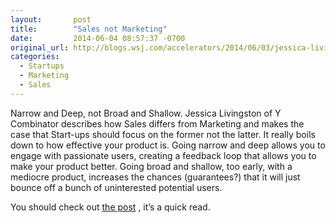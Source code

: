 ```yaml
---
layout:       post
title:        "Sales not Marketing"
date:         2014-06-04 08:57:37 -0700
original_url: http://blogs.wsj.com/accelerators/2014/06/03/jessica-livingston-why-startups-need-to-focus-on-sales-not-marketing/
categories:
  - Startups
  - Marketing
  - Sales
---
```


Narrow and Deep, not Broad and Shallow. Jessica Livingston of Y Combinator describes how Sales differs from Marketing and makes the case that Start-ups should focus on the former not the latter. It really boils down to how effective your product is. Going narrow and deep allows you to engage with passionate users, creating a feedback loop that allows you to make your product better. Going broad and shallow, too early, with a mediocre product, increases the chances (guarantees?) that it will just bounce off a bunch of uninterested potential users.

 You should check out  [the post](http://blogs.wsj.com/accelerators/2014/06/03/jessica-livingston-why-startups-need-to-focus-on-sales-not-marketing/) , it’s a quick read. 

 

